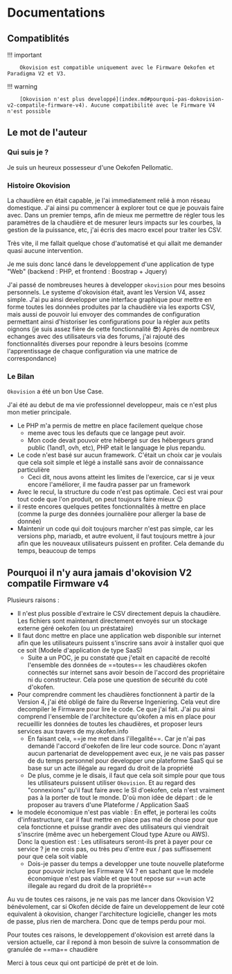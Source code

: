 # Documentations

## Compatiblités

!!! important

        Okovision est compatible uniquement avec le Firmware Oekofen et Paradigma V2 et V3.

!!! warning

        [Okovision n'est plus developpé](index.md#pourquoi-pas-dokovision-v2-compatile-firmware-v4). Aucune compatibilité avec le Firmware V4 n'est possible 

## Le mot de l'auteur

### Qui suis je ?

Je suis un heureux possesseur d'une Oekofen Pellomatic.

### Histoire Okovision

La chaudière en était capable, je l'ai immediatement relié à mon réseau domestique. J'ai ainsi pu commencer à explorer tout ce que je pouvais faire avec. Dans un premier temps, afin de mieux me permettre de régler tous les paramètres de la chaudière et de mesurer leurs impacts sur les courbes, la gestion de la puissance, etc, j'ai écris des macro excel pour traiter les CSV. 

Très vite, il me fallait quelque chose d'automatisé et qui allait me demander quasi aucune intervention. 

Je me suis donc lancé dans le developpement d'une application de type "Web" (backend : PHP, et frontend : Boostrap + Jquery)

J'ai passé de nombreuses heures à developper `okovision` pour mes besoins personnels. Le systeme d'okovision était, avant les Version V4, assez simple. J'ai pu ainsi developper une interface graphique pour mettre en forme toutes les données produites par la chaudière via les exports CSV, mais aussi de pouvoir lui envoyer des commandes de configuration permettant ainsi d'historiser les configurations pour la régler aux petits oignons (je suis assez fière de cette fonctionnalité 😎)
Après de nombreux echanges avec des utilisateurs via des forums, j'ai rajouté des fonctionnalités diverses pour repondre à leurs besoins (comme l'apprentissage de chaque configuration via une matrice de correspondance)

### Le Bilan

`Okovision` a été un bon Use Case.

J'ai été au debut de ma vie professionnel developpeur, mais ce n'est plus mon metier principale.

- Le PHP m'a permis de mettre en place facilement quelque chose
    - meme avec tous les defauts que ce langage peut avoir.
    - Mon code devait pouvoir etre hébergé sur des hébergeurs grand public (1and1, ovh, etc), PHP etait le language le plus repandu.
- Le code n'est basé sur aucun framework. C'était un choix car je voulais que cela soit simple et légé a installé sans avoir de connaissance particulière
    - Ceci dit, nous avons atteint les limites de l'exercice, car si je veux encore l'améliorer, il me faudra passer par un framework
- Avec le recul, la structure du code n'est pas optimale. Ceci est vrai pour tout code que l'on produit, on peut toujours faire mieux 😉
- il reste encores quelques petites fonctionnalités à mettre en place (comme la purge des données journalière pour allerger la base de donnée)
- Maintenir un code qui doit toujours marcher n'est pas simple, car les versions php, mariadb, et autre evoluent, il faut toujours mettre à jour afin que les nouveaux utilisateurs puissent en profiter. Cela demande du temps, beaucoup de temps

## Pourquoi il n'y aura jamais d'okovision V2 compatile Firmware v4

Plusieurs raisons :

- Il n'est plus possible d'extraire le CSV directement depuis la chaudière. Les fichiers sont maintenant directement envoyés sur un stockage externe géré oekofen (ou un préstataire)
- Il faut donc mettre en place une application web disponible sur internet afin que les utilisateurs puissent s'inscrire sans avoir à installer quoi que ce soit (Modele d'application de type SaaS)
    - Suite a un POC, je pu constaté que j'etait en capacité de recolté l'ensemble des données de ==toutes== les chaudières okofen connectés sur internet sans avoir besoin de l'accord des propriétaire ni du constructeur. Cela pose une question de sécurité du coté d'okofen.
- Pour comprendre comment les chaudières fonctionnent à partir de la Version 4, j'ai été obligé de faire du Reverse Ingeniering. Cela veut dire decompiler le Firmware pour lire le code. Ce que j'ai fait. J'ai pu ainsi comprend l'ensemble de l'architecture qu'okofen a mis en place pour recueillir les données de toutes les chaudières, et proposer leurs services aux travers de my.okofen.info
    - En faisant cela, ==je me met dans l'illegalité==. Car je n'ai pas demandé l'accord d'oekofen de lire leur code source. Donc n'ayant aucun partenariat de developpement avec eux, je ne vais pas passer de du temps personnel pour developper une plateforme SaaS qui se base sur un acte illégale au regard du droit de la propriété
    - De plus, comme je le disais, il faut que cela soit simple pour que tous les utilisateurs puissent utiliser `Okovision`. Et au regard des "connexions" qu'il faut faire avec le SI d'oekofen, cela n'est vraiment pas à la porter de tout le monde. D'où mon idée de départ : de le proposer au travers d'une Plateforme / Application SaaS
- le modele économique n'est pas viable : En effet, je porterai les coûts d'infrastructure, car il faut mettre en place pas mal de chose pour que cela fonctionne et puisse grandir avec des utilisateurs qui viendrait s'inscrire (même avec un hebergement Cloud type Azure ou AWS). Donc la question est : Les utilisateurs seront-ils pret à payer pour ce service ? je ne crois pas, ou très peu d'entre eux / pas suffissement pour que cela soit viable
    - Dois-je passer du temps a developper une toute nouvelle plateforme pour pouvoir inclure les Firmware V4 ? en sachant que le modele économique n'est pas viable et que tout repose sur ==un acte illegale au regard du droit de la propriété==

Au vu de toutes ces raisons, je ne vais pas me lancer dans Okovision V2 bénévolement, car si Okofen décide de faire un developpement de leur coté equivalent à okovision, changer l'architecture logicielle, changer les mots de passe, plus rien de marchera. Donc que de temps perdu pour moi.

Pour toutes ces raisons, le developpement d'okovision est arreté dans la version actuelle, car il repond à mon besoin de suivre la consommation de granulée de ==ma== chaudière

Merci à tous ceux qui ont participé de prèt et de loin.
